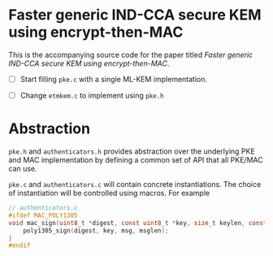 # Faster generic IND-CCA secure KEM using encrypt-then-MAC
This is the accompanying source code for the paper titled _Faster generic IND-CCA secure KEM using encrypt-then-MAC_.

- [ ] Start filling `pke.c` with a single ML-KEM implementation.
- [ ] Change `etmkem.c` to implement using `pke.h`


# Abstraction
`pke.h` and `authenticators.h` provides abstraction over the underlying PKE and MAC implementation by defining a common set of API that all PKE/MAC can use.

`pke.c` and `authenticators.c` will contain concrete instantiations. The choice of instantiation will be controlled using macros. For example

```c
// authenticators.c
#ifdef MAC_POLY1305
void mac_sign(uint8_t *digest, const uint8_t *key, size_t keylen, const uint8_t *msg, size_t msglen) {
    poly1305_sign(digest, key, msg, msglen);
}
#endif
```
